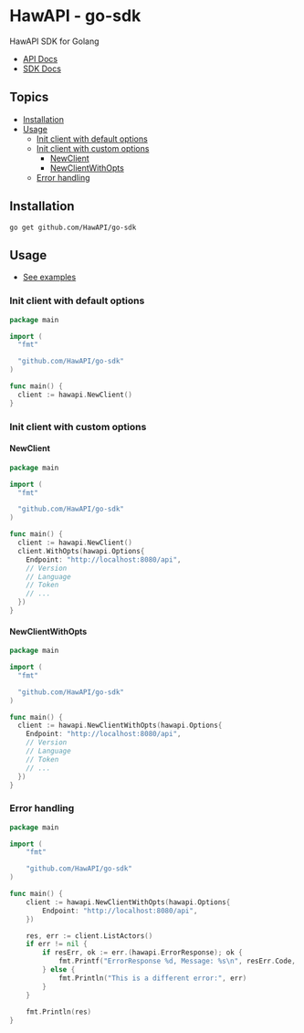 # HawAPI - go-sdk

HawAPI SDK for Golang

- [API Docs](https://hawapi.theproject.id/docs/)
- [SDK Docs](https://pkg.go.dev/github.com/HawAPI/go-sdk)

## Topics

- [Installation](#installation)
- [Usage](#usage)
    - [Init client with default options](#init-client-with-default-options)
    - [Init client with custom options](#init-client-with-custom-options)
      - [NewClient](#newclient)
      - [NewClientWithOpts](#newclientwithopts)
    - [Error handling](#error-handling)

## Installation

```
go get github.com/HawAPI/go-sdk
```

## Usage

- [See examples](./examples)

### Init client with default options

```go
package main

import (
  "fmt"

  "github.com/HawAPI/go-sdk"
)

func main() {
  client := hawapi.NewClient()
}
```

### Init client with custom options

#### NewClient

```go
package main

import (
  "fmt"

  "github.com/HawAPI/go-sdk"
)

func main() {
  client := hawapi.NewClient()
  client.WithOpts(hawapi.Options{
    Endpoint: "http://localhost:8080/api",
    // Version
    // Language
    // Token
    // ...
  })
}
```

#### NewClientWithOpts

```go
package main

import (
  "fmt"

  "github.com/HawAPI/go-sdk"
)

func main() {
  client := hawapi.NewClientWithOpts(hawapi.Options{
    Endpoint: "http://localhost:8080/api",
    // Version
    // Language
    // Token
    // ...
  })
}
```

### Error handling

```go
package main

import (
	"fmt"

	"github.com/HawAPI/go-sdk"
)

func main() {
	client := hawapi.NewClientWithOpts(hawapi.Options{
		Endpoint: "http://localhost:8080/api",
	})

	res, err := client.ListActors()
	if err != nil {
		if resErr, ok := err.(hawapi.ErrorResponse); ok {
			fmt.Printf("ErrorResponse %d, Message: %s\n", resErr.Code, resErr.Message)
		} else {
			fmt.Println("This is a different error:", err)
		}
	}
	
	fmt.Println(res)
}
```